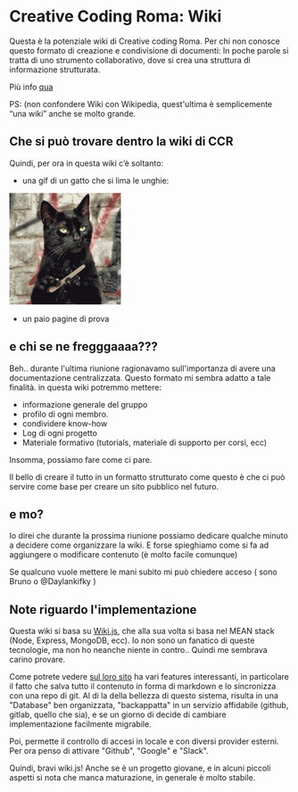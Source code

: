 <!-- TITLE: Creative Coding Roma -->
<!-- SUBTITLE: ..the wiki -->

# Creative Coding Roma: Wiki

Questa è la potenziale wiki di Creative coding Roma.
Per chi non conosce questo formato di creazione e condivisione di documenti: In poche parole si tratta di uno strumento collaborativo, dove si crea una struttura di informazione strutturata. 

Più info [qua](https://it.wikipedia.org/wiki/Wiki) 

PS: (non confondere Wiki con Wikipedia, quest'ultima è semplicemente “una wiki” anche se molto grande.

## Che si può trovare dentro la wiki di CCR
Quindi, per ora in questa wiki c’è soltanto:

- una gif di un gatto che si lima le unghie:

![Giphy Downsized](/uploads/giphy-downsized.gif "Giphy Downsized")

- un paio pagine di prova

## e chi se ne fregggaaaa???

Beh.. durante l'ultima riunione ragionavamo sull'importanza di avere una documentazione centralizzata. Questo formato mi sembra adatto a tale finalità.
in questa wiki potremmo mettere:

- informazione generale del gruppo
- profilo di ogni membro.
- condividere know-how
- Log di ogni progetto
- Materiale formativo (tutorials, materiale di supporto per corsi, ecc)

Insomma, possiamo fare come ci pare. 

Il bello di creare il tutto in un formatto strutturato come questo è che ci può servire come base per creare un sito pubblico nel futuro. 

## e mo?

Io direi che durante la prossima riunione possiamo dedicare qualche minuto a decidere come organizzare la wiki. E forse spieghiamo come si fa ad aggiungere o modificare contenuto (è molto facile comunque)

Se qualcuno vuole mettere le mani subito mi può chiedere acceso ( sono Bruno o @Daylankifky )

## Note riguardo l'implementazione

Questa wiki si basa su [Wiki.js](https://wiki.js.org/), che alla sua volta si basa nel MEAN stack (Node, Express, MongoDB, ecc).
Io non sono un fanatico di queste tecnologie, ma non ho neanche niente in contro.. Quindi me sembrava carino provare.

Come potrete vedere [sul loro sito](https://wiki.js.org/) ha vari features interessanti, in particolare il fatto che salva  tutto il contenuto in forma di markdown e lo sincronizza con una repo di git. 
Al di la della bellezza di questo sistema, risulta in una "Database" ben organizzata, "backappatta" in un servizio affidabile (github, gitlab, quello che sia), e se un giorno di decide di cambiare implementazione facilmente migrabile.

Poi, permette il controllo di accesi in locale e con diversi provider esterni. Per ora penso di attivare "Github", "Google" e "Slack".

Quindi, bravi wiki.js!
Anche se è un progetto giovane, e in alcuni piccoli aspetti si nota che manca maturazione, in generale è molto stabile.




